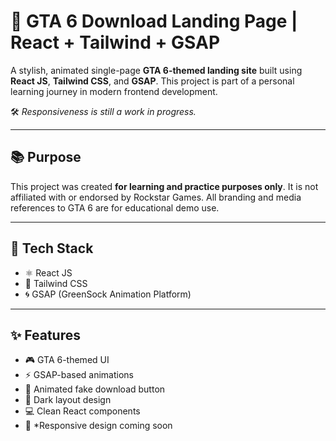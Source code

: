# 🚗 GTA 6 Download Landing Page | React + Tailwind + GSAP

A stylish, animated single-page **GTA 6-themed landing site** built using **React JS**, **Tailwind CSS**, and **GSAP**. This project is part of a personal learning journey in modern frontend development.

🛠️ *Responsiveness is still a work in progress.*

---

## 📚 Purpose

This project was created **for learning and practice purposes only**. It is not affiliated with or endorsed by Rockstar Games. All branding and media references to GTA 6 are for educational demo use.

---

## 🧰 Tech Stack

- ⚛️ React JS
- 🎨 Tailwind CSS
- 🌀 GSAP (GreenSock Animation Platform)

---

## ✨ Features

- 🎮 GTA 6-themed UI
- ⚡ GSAP-based animations
- 🔘 Animated fake download button
- 🌌 Dark layout design
- 💻 Clean React components
- 📱 *Responsive design coming soon
